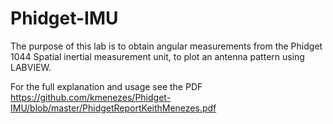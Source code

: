 # Phidget-IMU
The purpose of this lab is to obtain angular measurements from the Phidget 1044 Spatial inertial measurement unit, to plot an antenna pattern using LABVIEW.

For the full explanation and usage see the PDF https://github.com/kmenezes/Phidget-IMU/blob/master/PhidgetReportKeithMenezes.pdf 
